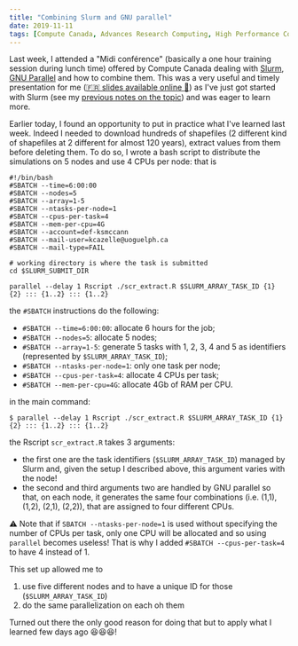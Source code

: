 ```yaml
---
title: "Combining Slurm and GNU parallel"
date: 2019-11-11
tags: [Compute Canada, Advances Research Computing, High Performance Computing, GNU parallel, Slurm]
---
```


Last week, I attended a "Midi conférence" (basically a one hour training session
during lunch time) offered by Compute Canada dealing with
[Slurm](https://slurm.schedmd.com/quickstart.html), [GNU
Parallel](https://www.gnu.org/software/parallel/) and how to combine them. This
was a very useful and timely presentation for me ([:fr: slides available online
:link:](https://docs.google.com/presentation/d/1ysIaSWa157yiZ-ocX1jkAys1NkGgwolArSwCgAYCUPQ/edit?ts=5dc04169#slide=id.g65b5e056e3_0_5))
as I've just got started with Slurm (see my [previous notes on the
topic](/notes/computesci/graham)) and was eager to learn more.


Earlier today, I found an opportunity to put in practice what I've learned last
week. Indeed I needed to download hundreds of shapefiles (2 different kind of
shapefiles at 2 different for almost 120 years), extract values from them before
deleting them. To do so, I wrote a bash script to distribute the simulations on
5 nodes and use 4 CPUs per node: that is


```shell
#!/bin/bash
#SBATCH --time=6:00:00
#SBATCH --nodes=5
#SBATCH --array=1-5
#SBATCH --ntasks-per-node=1
#SBATCH --cpus-per-task=4
#SBATCH --mem-per-cpu=4G
#SBATCH --account=def-ksmccann
#SBATCH --mail-user=kcazelle@uoguelph.ca
#SBATCH --mail-type=FAIL

# working directory is where the task is submitted
cd $SLURM_SUBMIT_DIR

parallel --delay 1 Rscript ./scr_extract.R $SLURM_ARRAY_TASK_ID {1} {2} ::: {1..2} ::: {1..2}
```

the `#SBATCH` instructions do the following:

- `#SBATCH --time=6:00:00`: allocate 6 hours for the job;
- `#SBATCH --nodes=5`: allocate 5 nodes;
- `#SBATCH --array=1-5`: generate 5 tasks with 1, 2, 3, 4 and 5 as identifiers (represented by `$SLURM_ARRAY_TASK_ID`);
- `#SBATCH --ntasks-per-node=1`: only one task per node;
- `#SBATCH --cpus-per-task=4`: allocate 4 CPUs per task;
- `#SBATCH --mem-per-cpu=4G`: allocate 4Gb of RAM per CPU.

in the main command:

```
$ parallel --delay 1 Rscript ./scr_extract.R $SLURM_ARRAY_TASK_ID {1} {2} ::: {1..2} ::: {1..2}
```

the Rscript `scr_extract.R` takes 3 arguments:

- the first one are the task identifiers (`$SLURM_ARRAY_TASK_ID`) managed by
  Slurm and, given the setup I described above, this argument varies with the
  node!
- the second and third arguments two are handled by GNU parallel so that, on each node, it generates the same four combinations (i.e. (1,1), (1,2), (2,1), (2,2)), that are assigned to four different CPUs.

:warning: Note that if `SBATCH --ntasks-per-node=1` is used without specifying
the number of CPUs per task, only one CPU will be allocated and so using
`parallel` becomes useless! That is why I added `#SBATCH --cpus-per-task=4` to
have 4 instead of 1.


This set up allowed me to

1. use five different nodes and to have a unique ID for those (`$SLURM_ARRAY_TASK_ID`)
2. do the same parallelization on each oh them


Turned out there the only good reason for doing that but to apply what I learned
few days ago :laughing::laughing::laughing:!

